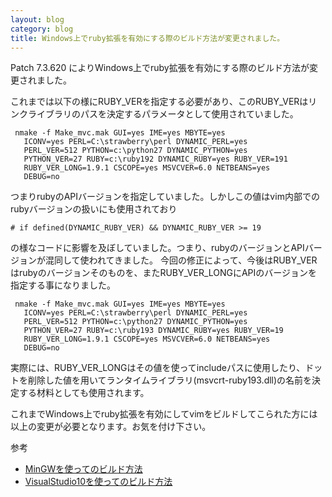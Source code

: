 ```yaml
---
layout: blog
category: blog
title: Windows上でruby拡張を有効にする際のビルド方法が変更されました。
---
```


Patch 7.3.620 によりWindows上でruby拡張を有効にする際のビルド方法が変更されました。

これまでは以下の様にRUBY\_VERを指定する必要があり、このRUBY\_VERはリンクライブラリのパスを決定するパラメータとして使用されていました。

     nmake -f Make_mvc.mak GUI=yes IME=yes MBYTE=yes
       ICONV=yes PERL=C:\strawberry\perl DYNAMIC_PERL=yes
       PERL_VER=512 PYTHON=c:\python27 DYNAMIC_PYTHON=yes
       PYTHON_VER=27 RUBY=c:\ruby192 DYNAMIC_RUBY=yes RUBY_VER=191
       RUBY_VER_LONG=1.9.1 CSCOPE=yes MSVCVER=6.0 NETBEANS=yes
       DEBUG=no
 
つまりrubyのAPIバージョンを指定していました。しかしこの値はvim内部でのrubyバージョンの扱いにも使用されており

    # if defined(DYNAMIC_RUBY_VER) && DYNAMIC_RUBY_VER >= 19

の様なコードに影響を及ぼしていました。つまり、rubyのバージョンとAPIバージョンが混同して使われてきました。
今回の修正によって、今後はRUBY\_VERはrubyのバージョンそのものを、またRUBY\_VER\_LONGにAPIのバージョンを指定する事になりました。
 
     nmake -f Make_mvc.mak GUI=yes IME=yes MBYTE=yes
       ICONV=yes PERL=C:\strawberry\perl DYNAMIC_PERL=yes
       PERL_VER=512 PYTHON=c:\python27 DYNAMIC_PYTHON=yes
       PYTHON_VER=27 RUBY=c:\ruby193 DYNAMIC_RUBY=yes RUBY_VER=19
       RUBY_VER_LONG=1.9.1 CSCOPE=yes MSVCVER=6.0 NETBEANS=yes
       DEBUG=no
 
実際には、RUBY\_VER\_LONGはその値を使ってincludeパスに使用したり、ドットを削除した値を用いてランタイムライブラリ(msvcrt-ruby193.dll)の名前を決定する材料としても使用されます。

これまでWindows上でruby拡張を有効にしてvimをビルドしてこられた方には以上の変更が必要となります。お気を付け下さい。

参考

* [MinGWを使ってのビルド方法](http://vim-jp.org/docs/build_windows_mingw.html)
* [VisualStudio10を使ってのビルド方法](http://vim-jp.org/docs/build_windows_msvc.html)
